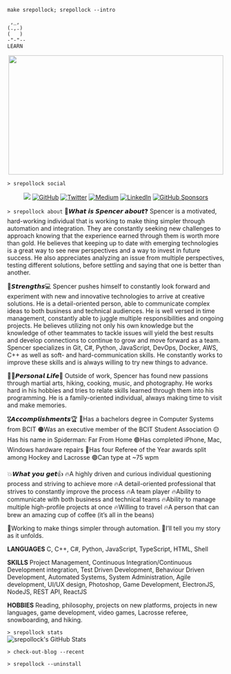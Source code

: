 `make srepollock; srepollock --intro`
```
 ,_,
(.,.)
(   )
-"-"--
LEARN
 ```
<p align="center">
<img width=498 height=276 src=https://external-content.duckduckgo.com/iu/?u=https%3A%2F%2Fmedia1.tenor.com%2Fimages%2Fa4cd3a19ae2b3ebbca19e4f022e660e4%2Ftenor.gif%3Fitemid%3D8645601&f=1&nofb=1 />
</p>  

 `> srepollock social`
 
<p align="center">
  <img src="https://img.shields.io/static/v1?label=&message=Personal-Website&color=brightgreen&link=https://spollock.ca" /img>
	<a href="https://github.com/srepollock"><img src="https://img.shields.io/github/followers/srepollock.svg?label=GitHub&style=social" alt="GitHub"></a>
	<a href="https://twitter.com/srepollock"><img src="https://img.shields.io/twitter/follow/srepollock?label=Twitter&style=social" alt="Twitter"></a>
  <a href="https://medium.com/@srepollock"><img src="https://img.shields.io/badge/Medium--_.svg?label=Medium&style=social" alt="Medium" /></a>
	<a href="https://www.linkedin.com/in/srepollock"><img src="https://img.shields.io/badge/LinkedIn--_.svg?style=social&logo=linkedin" alt="LinkedIn"></a>
	<a href="https://github.com/sponsors/srepollock"><img src="https://img.shields.io/badge/GitHub_Sponsors--_.svg?style=social&logo=github&logoColor=EA4AAA" alt="GitHub Sponsors"></a>
</p>

`> srepollock about`
🤔𝙒𝙝𝙖𝙩 𝙞𝙨 𝙎𝙥𝙚𝙣𝙘𝙚𝙧 𝙖𝙗𝙤𝙪𝙩❓
Spencer is a motivated, hard-working individual that is working to make thing simpler through automation and integration. They are constantly seeking new challenges to approach knowing that the experience earned through them is worth more than gold. He believes that keeping up to date with emerging technologies is a great way to see new perspectives and a way to invest in future success. He also appreciates analyzing an issue from multiple perspectives, testing different solutions, before settling and saying that one is better than another.

💪𝙎𝙩𝙧𝙚𝙣𝙜𝙩𝙝𝙨💻
Spencer pushes himself to constantly look forward and experiment with new and innovative technologies to arrive at creative solutions.
He is a detail-oriented person, able to communicate complex ideas to both business and technical audiences.
He is well versed in time management, constantly able to juggle multiple responsibilities and ongoing projects.
He believes utilizing not only his own knowledge but the knowledge of other teammates to tackle issues will yield the best results and develop connections to continue to grow and move forward as a team.
Spencer specializes in Git, C#, Python, JavaScript, DevOps, Docker, AWS, C++ as well as soft- and hard-communication skills.
He constantly works to improve these skills and is always willing to try new things to advance.

👱‍♂️𝙋𝙚𝙧𝙨𝙤𝙣𝙖𝙡 𝙇𝙞𝙛𝙚👾
Outside of work, Spencer has found new passions through martial arts, hiking, cooking, music, and photography. He works hard in his hobbies and tries to relate skills learned through them into his programming. He is a family-oriented individual, always making time to visit and make memories.

🎖𝘼𝙘𝙘𝙤𝙢𝙥𝙡𝙞𝙨𝙝𝙢𝙚𝙣𝙩𝙨🏆
🔴Has a bachelors degree in Computer Systems from BCIT
🟠Was an executive member of the BCIT Student Association
🟡Has his name in Spiderman: Far From Home
🟢Has completed iPhone, Mac, Windows hardware repairs
🔵Has four Referee of the Year awards split among Hockey and Lacrosse
🟣Can type at ~75 wpm

💥𝙒𝙝𝙖𝙩 𝙮𝙤𝙪 𝙜𝙚𝙩👍
🔥A highly driven and curious individual questioning process and striving to achieve more
🔥A detail-oriented professional that strives to constantly improve the process
🔥A team player
🔥Ability to communicate with both business and technical teams
🔥Ability to manage multiple high-profile projects at once
🔥Willing to travel
🔥A person that can brew an amazing cup of coffee (it’s all in the beans)

🤖Working to make things simpler through automation. 📝I’ll tell you my story as it unfolds.

**LANGUAGES**
C, C++, C#, Python, JavaScript, TypeScript, HTML, Shell

**SKILLS**
Project Management, Continuous Integration/Continuous Development integration, Test Driven Development, Behaviour Driven Development, Automated Systems, System Administration, Agile development, UI/UX design, Photoshop, Game Development, ElectronJS, NodeJS, REST API, ReactJS

**HOBBIES**
Reading, philosophy, projects on new platforms, projects in new languages, game development, video games, Lacrosse referee, snowboarding, and hiking.

`> srepollock stats`  
![srepollock's GitHub Stats](https://github-readme-stats.vercel.app/api?username=srepollock&show_icons=true&theme=cobalt)

`> check-out-blog --recent`
<!-- blog starts -->

<!-- blog ends -->

`> srepollock --uninstall`
